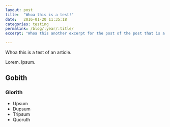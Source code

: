 ```yaml
---
layout: post
title:  "Whoa this is a test!"
date:   2016-01-20 11:35:18
categories: testing
permalink: /blog/:year/:title/
excerpt: "Whoa this another excerpt for the post of the post that is a post."

---
```

Whoa this is a test of an article.

Lorem. Ipsum.

## Gobith
### Glorith

* Upsum
* Dupsum
* Tripsum
* Quoruth
